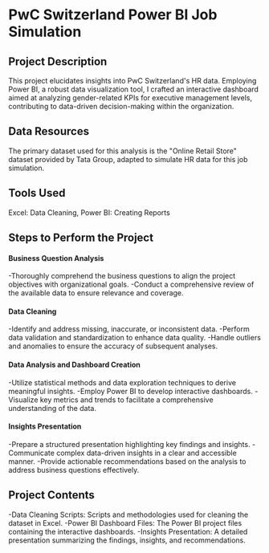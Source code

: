 # PwC Switzerland Power BI Job Simulation

## Project Description
This project elucidates insights into PwC Switzerland's HR data. Employing Power BI, a robust data visualization tool, I crafted an interactive dashboard aimed at analyzing gender-related KPIs for executive management levels, contributing to data-driven decision-making within the organization.

## Data Resources
The primary dataset used for this analysis is the "Online Retail Store" dataset provided by Tata Group, adapted to simulate HR data for this job simulation.

## Tools Used
Excel: Data Cleaning,
Power BI: Creating Reports

## Steps to Perform the Project

#### Business Question Analysis
-Thoroughly comprehend the business questions to align the project objectives with organizational goals.
-Conduct a comprehensive review of the available data to ensure relevance and coverage.

#### Data Cleaning
-Identify and address missing, inaccurate, or inconsistent data.
-Perform data validation and standardization to enhance data quality.
-Handle outliers and anomalies to ensure the accuracy of subsequent analyses.

#### Data Analysis and Dashboard Creation
-Utilize statistical methods and data exploration techniques to derive meaningful insights.
-Employ Power BI to develop interactive dashboards.
-Visualize key metrics and trends to facilitate a comprehensive understanding of the data.

#### Insights Presentation
-Prepare a structured presentation highlighting key findings and insights.
-Communicate complex data-driven insights in a clear and accessible manner.
-Provide actionable recommendations based on the analysis to address business questions effectively.

## Project Contents
-Data Cleaning Scripts: Scripts and methodologies used for cleaning the dataset in Excel.
-Power BI Dashboard Files: The Power BI project files containing the interactive dashboards.
-Insights Presentation: A detailed presentation summarizing the findings, insights, and recommendations.
